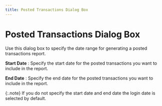 ```yaml
---
title: Posted Transactions Dialog Box
---
```


# Posted Transactions Dialog Box


Use this dialog box to specify the date range for generating a posted  transactions report.


**Start Date**
: Specify the start date for the posted transactions  you want to include in the report.


**End Date**
: Specify the end date for the posted transactions  you want to include in the report.


{:.note}
If you do not specify the start date and end  date the login  date is selected by default.
